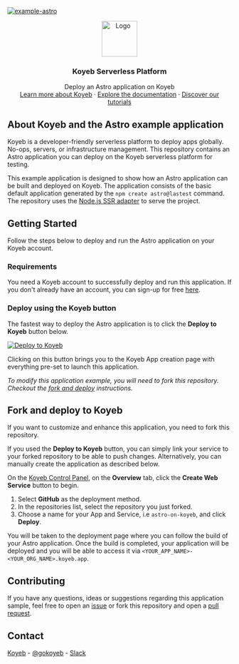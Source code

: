 [![example-astro](https://github.com/koyeb/example-astro/actions/workflows/deploy.yaml/badge.svg)](https://github.com/koyeb/example-astro/actions)

<div align="center">
  <a href="https://koyeb.com">
    <img src="https://www.koyeb.com/static/images/icons/koyeb.svg" alt="Logo" width="80" height="80">
  </a>
  <h3 align="center">Koyeb Serverless Platform</h3>
  <p align="center">
    Deploy an Astro application on Koyeb
    <br />
    <a href="https://koyeb.com">Learn more about Koyeb</a>
    ·
    <a href="https://koyeb.com/docs">Explore the documentation</a>
    ·
    <a href="https://koyeb.com/tutorials">Discover our tutorials</a>
  </p>
</div>


## About Koyeb and the Astro example application

Koyeb is a developer-friendly serverless platform to deploy apps globally. No-ops, servers, or infrastructure management.  This repository contains an Astro application you can deploy on the Koyeb serverless platform for testing.

This example application is designed to show how an Astro application can be built and deployed on Koyeb.  The application consists of the basic default application generated by the `npm create astro@lastest` command.  The repository uses the [Node.js SSR adapter](https://docs.astro.build/en/guides/integrations-guide/node/) to serve the project.

## Getting Started

Follow the steps below to deploy and run the Astro application on your Koyeb account.

### Requirements

You need a Koyeb account to successfully deploy and run this application. If you don't already have an account, you can sign-up for free [here](https://app.koyeb.com/auth/signup).

### Deploy using the Koyeb button

The fastest way to deploy the Astro application is to click the **Deploy to Koyeb** button below.

[![Deploy to Koyeb](https://www.koyeb.com/static/images/deploy/button.svg)](https://app.koyeb.com/deploy?name=example-astro&type=git&repository=koyeb%2Fexample-astro&branch=main&builder=buildpack)

Clicking on this button brings you to the Koyeb App creation page with everything pre-set to launch this application.

_To modify this application example, you will need to fork this repository. Checkout the [fork and deploy](#fork-and-deploy-to-koyeb) instructions._

## Fork and deploy to Koyeb

If you want to customize and enhance this application, you need to fork this repository.

If you used the **Deploy to Koyeb** button, you can simply link your service to your forked repository to be able to push changes.  Alternatively, you can manually create the application as described below.

On the [Koyeb Control Panel](//app.koyeb.com/apps), on the **Overview** tab, click the **Create Web Service** button to begin.

1. Select **GitHub** as the deployment method.
2. In the repositories list, select the repository you just forked.
3. Choose a name for your App and Service, i.e `astro-on-koyeb`, and click **Deploy**.

You will be taken to the deployment page where you can follow the build of your Astro application. Once the build is completed, your application will be deployed and you will be able to access it via `<YOUR_APP_NAME>-<YOUR_ORG_NAME>.koyeb.app`.

## Contributing

If you have any questions, ideas or suggestions regarding this application sample, feel free to open an [issue](https://github.com/koyeb/example-astro/issues) or fork this repository and open a [pull request](https://github.com/koyeb/example-astro/pulls).

## Contact

[Koyeb](https://www.koyeb.com) - [@gokoyeb](https://twitter.com/gokoyeb) - [Slack](http://slack.koyeb.com/)
